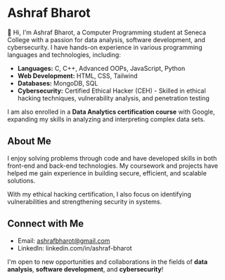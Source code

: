 # Ashraf Bharot

👋 Hi, I'm Ashraf Bharot, a Computer Programming student at Seneca College with a passion for data analysis, software development, and cybersecurity. I have hands-on experience in various programming languages and technologies, including:

- **Languages:** C, C++, Advanced OOPs, JavaScript, Python
- **Web Development:** HTML, CSS, Tailwind
- **Databases:** MongoDB, SQL
- **Cybersecurity:** Certified Ethical Hacker (CEH) - Skilled in ethical hacking techniques, vulnerability analysis, and penetration testing

I am also enrolled in a **Data Analytics certification course** with Google, expanding my skills in analyzing and interpreting complex data sets.

## About Me

I enjoy solving problems through code and have developed skills in both front-end and back-end technologies. My coursework and projects have helped me gain experience in building secure, efficient, and scalable solutions. 

With my ethical hacking certification, I also focus on identifying vulnerabilities and strengthening security in systems.

## Connect with Me

- Email: ashrafbharot@gmail.com
- LinkedIn: linkedin.com/in/ashraf-bharot

I'm open to new opportunities and collaborations in the fields of **data analysis**, **software development**, and **cybersecurity**!
